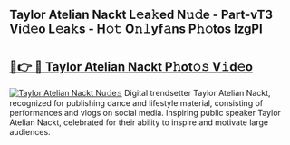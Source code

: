 ## Taylor Atelian Nackt L𝚎a𝚔ed N𝚞𝚍e - Part-vT3 Vi𝚍𝚎o L𝚎a𝚔s - H𝚘𝚝 O𝚗𝚕yf𝚊ns P𝚑𝚘tos IzgPI

# <h2><a href="http://kf3ag5o.oniu.top/?m=Taylor+Atelian+Nackt">🔗👉 🔴 Taylor Atelian Nackt P𝚑ot𝚘𝚜 V𝚒d𝚎o</a></h2>

[![Taylor Atelian Nackt Nu𝚍e𝚜](https://i.imgur.com/0qMVB7G.gif)](http://kf3ag5o.oniu.top/?m=Taylor+Atelian+Nackt)
Digital trendsetter Taylor Atelian Nackt, recognized for publishing dance and lifestyle material, consisting of performances and vlogs on social media. Inspiring public speaker Taylor Atelian Nackt, celebrated for their ability to inspire and motivate large audiences.  
